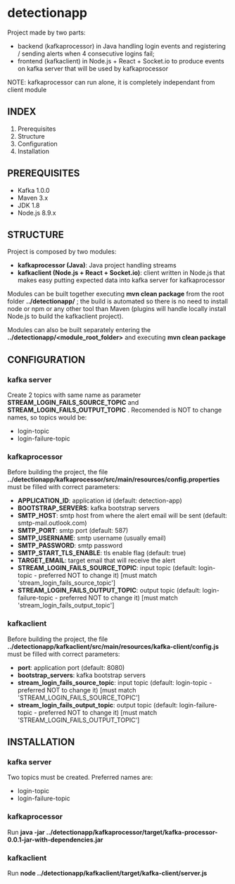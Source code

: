 detectionapp
============
Project made by two parts:
- backend (kafkaprocessor) in Java handling login events and registering / sending alerts when 4 consecutive logins fail;
- frontend (kafkaclient) in Node.js + React + Socket.io to produce events on kafka server that will be used by kafkaprocessor

NOTE: kafkaprocessor can run alone, it is completely independant from client module

INDEX
-----
1) Prerequisites
2) Structure
3) Configuration
4) Installation

PREREQUISITES
-------------
- Kafka 1.0.0
- Maven 3.x
- JDK 1.8
- Node.js 8.9.x

STRUCTURE
---------
Project is composed by two modules:
- __kafkaprocessor (Java)__: Java project handling streams
- __kafkaclient (Node.js + React + Socket.io)__: client written in Node.js that makes easy putting expected data into kafka server for kafkaprocessor  
  
Modules can be built together executing __mvn clean package__ from the root folder __../detectionapp/__ ; the build is automated so there is no need to install node or npm or any other tool than Maven (plugins will handle locally install Node.js to build the kafkaclient project).  
  
Modules can also be built separately entering the __../detectionapp/<module_root_folder>__ and executing __mvn clean package__

CONFIGURATION
-------------
### kafka server
Create 2 topics with same name as parameter __STREAM_LOGIN_FAILS_SOURCE_TOPIC__ and __STREAM_LOGIN_FAILS_OUTPUT_TOPIC__ . Recomended is NOT to change names, so topics would be:
- login-topic
- login-failure-topic

### kafkaprocessor
Before building the project, the file __../detectionapp/kafkaprocessor/src/main/resources/config.properties__ must be filled with correct parameters:
- __APPLICATION_ID__: application id (default: detection-app)
- __BOOTSTRAP_SERVERS__: kafka bootstrap servers
- __SMTP_HOST__: smtp host from where the alert email will be sent (default: smtp-mail.outlook.com)
- __SMTP_PORT__: smtp port (default: 587)
- __SMTP_USERNAME__: smtp username (usually email)
- __SMTP_PASSWORD__: smtp password
- __SMTP_START_TLS_ENABLE__: tls enable flag (default: true)
- __TARGET_EMAIL__: target email that will receive the alert
- __STREAM_LOGIN_FAILS_SOURCE_TOPIC__: input topic (default: login-topic - preferred NOT to change it) [must match 'stream_login_fails_source_topic']
- __STREAM_LOGIN_FAILS_OUTPUT_TOPIC__: output topic (default: login-failure-topic - preferred NOT to change it) [must match 'stream_login_fails_output_topic']

### kafkaclient
Before building the project, the file __../detectionapp/kafkaclient/src/main/resources/kafka-client/config.js__ must be filled with correct parameters:
- __port__: application port (default: 8080)
- __bootstrap_servers__: kafka bootstrap servers
- __stream_login_fails_source_topic__: input topic (default: login-topic - preferred NOT to change it) [must match 'STREAM_LOGIN_FAILS_SOURCE_TOPIC']
- __stream_login_fails_output_topic__: output topic (default: login-failure-topic - preferred NOT to change it) [must match 'STREAM_LOGIN_FAILS_OUTPUT_TOPIC']

INSTALLATION
------------
### kafka server
Two topics must be created. Preferred names are:
- login-topic
- login-failure-topic

### kafkaprocessor
Run __java -jar ../detectionapp/kafkaprocessor/target/kafka-processor-0.0.1-jar-with-dependencies.jar__

### kafkaclient
Run __node ../detectionapp/kafkaclient/target/kafka-client/server.js__
